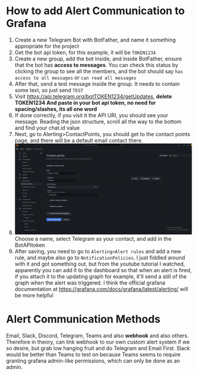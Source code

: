 # How to add Alert Communication to Grafana

1. Create a new Telegram Bot with BotFather, and name it something appropriate for the project
2. Get the bot api token, for this example, it will be `TOKEN1234` 
3. Create a new group, add the bot inside, and inside BotFather, ensure that the bot has **access to messages**. You can check this status by clicking the group to see all the members, and the bot should say `has access to all messages` or `can read all messages`
4. After that, send a test message inside the group. It needs to contain some text, so just send `TEST`
5. Visit https://api.telegram.org/botTOKEN1234/getUpdates, **delete TOKEN1234 And paste in your bot api token, no need for spacing/slashes, its all one word**
6. If done correctly, if you visit it the API URI, you should see your message. Reading the json structure, scroll all the way to the bottom and find your chat.id value
7. Next, go to Alerting>ContactPoints, you should get to the contact points page, and there will be a default email contact there. 
8. ![ContactPoints](../RESEARCH/Assets/ContactPoints.png) Choose a name, select Telegram as your contact, and add in the BotAPItoken
9. After saving, you need to go to `Alerting>Alert rules` and add a new rule, and maybe also go to `NotificationPolicies`. I just fiddled around with it and got something out, but from the youtube tutorial I watched, apparently you can add it to the dashboard so that when an alert is fired, if you attach it to the updating graph for example, it'll send a still of the graph when the alert was triggered. I think the official grafana documentation at https://grafana.com/docs/grafana/latest/alerting/ will be more helpful

# Alert Communication Methods
Email, Slack, Discord, Telegram, Teams and also **webhook** and also others.
Therefore in theory, can link webhook to our own custom alert system if we so desire, but grab low hanging fruit and do Telegram and Email First. Slack would be better than Teams to test on because Teams seems to require granting grafana admin-like permissions, which can only be done as an admin. 